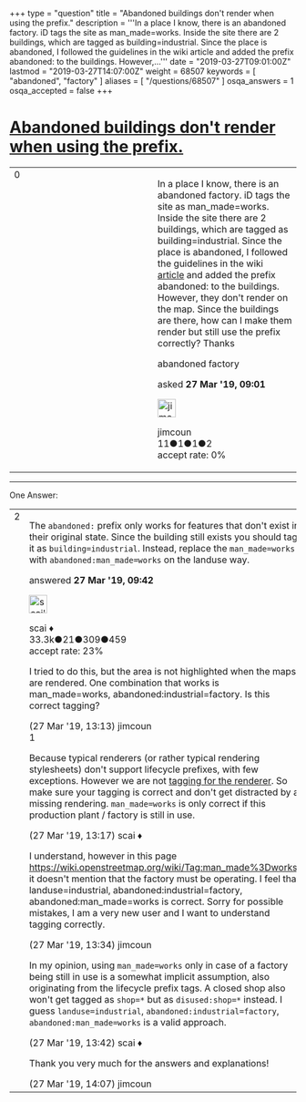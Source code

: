 +++
type = "question"
title = "Abandoned buildings don&#x27;t render when using the prefix."
description = '''In a place I know, there is an abandoned factory. iD tags the site as man_made=works. Inside the site there are 2 buildings, which are tagged as building=industrial. Since the place is abandoned, I followed the guidelines in the wiki article and added the prefix abandoned: to the buildings. However,...'''
date = "2019-03-27T09:01:00Z"
lastmod = "2019-03-27T14:07:00Z"
weight = 68507
keywords = [ "abandoned", "factory" ]
aliases = [ "/questions/68507" ]
osqa_answers = 1
osqa_accepted = false
+++

<div class="headNormal">

# [Abandoned buildings don't render when using the prefix.](/questions/68507/abandoned-buildings-dont-render-when-using-the-prefix)

</div>

<div id="main-body">

<div id="askform">

<table id="question-table" style="width:100%;">
<colgroup>
<col style="width: 50%" />
<col style="width: 50%" />
</colgroup>
<tbody>
<tr>
<td style="width: 30px; vertical-align: top"><div class="vote-buttons">
<span id="post-68507-upvote" class="ajax-command post-vote up" rel="nofollow" title="I like this post (click again to cancel)"> </span>
<div id="post-68507-score" class="post-score" title="current number of votes">
0
</div>
<span id="post-68507-downvote" class="ajax-command post-vote down" rel="nofollow" title="I dont like this post (click again to cancel)"> </span> <span id="favorite-mark" class="ajax-command favorite-mark" rel="nofollow" title="mark/unmark this question as favorite (click again to cancel)"> </span>
<div id="favorite-count" class="favorite-count">
&#10;</div>
</div></td>
<td><div id="item-right">
<div class="question-body">
<p>In a place I know, there is an abandoned factory. iD tags the site as man_made=works. Inside the site there are 2 buildings, which are tagged as building=industrial. Since the place is abandoned, I followed the guidelines in the wiki <a href="https://wiki.openstreetmap.org/wiki/Key:abandoned:">article</a> and added the prefix abandoned: to the buildings. However, they don't render on the map. Since the buildings are there, how can I make them render but still use the prefix correctly? Thanks</p>
</div>
<div id="question-tags" class="tags-container tags">
<span class="post-tag tag-link-abandoned" rel="tag" title="see questions tagged &#39;abandoned&#39;">abandoned</span> <span class="post-tag tag-link-factory" rel="tag" title="see questions tagged &#39;factory&#39;">factory</span>
</div>
<div id="question-controls" class="post-controls">
&#10;</div>
<div class="post-update-info-container">
<div class="post-update-info post-update-info-user">
<p>asked <strong>27 Mar '19, 09:01</strong></p>
<img src="https://secure.gravatar.com/avatar/78214cb50496534a77097dcca62350e3?s=32&amp;d=identicon&amp;r=g" class="gravatar" width="32" height="32" alt="jimcoun&#39;s gravatar image" />
<p><span>jimcoun</span><br />
<span class="score" title="11 reputation points">11</span><span title="1 badges"><span class="badge1">●</span><span class="badgecount">1</span></span><span title="1 badges"><span class="silver">●</span><span class="badgecount">1</span></span><span title="2 badges"><span class="bronze">●</span><span class="badgecount">2</span></span><br />
<span class="accept_rate" title="Rate of the user&#39;s accepted answers">accept rate:</span> <span title="jimcoun has no accepted answers">0%</span></p>
</div>
</div>
<div id="comments-container-68507" class="comments-container">
&#10;</div>
<div id="comment-tools-68507" class="comment-tools">
&#10;</div>
<div class="clear">
&#10;</div>
<div id="comment-68507-form-container" class="comment-form-container">
&#10;</div>
<div class="clear">
&#10;</div>
</div></td>
</tr>
</tbody>
</table>

------------------------------------------------------------------------

<div class="tabBar">

<span id="sort-top"></span>

<div class="headQuestions">

One Answer:

</div>

</div>

<span id="68511"></span>

<div id="answer-container-68511" class="answer">

<table style="width:100%;">
<colgroup>
<col style="width: 50%" />
<col style="width: 50%" />
</colgroup>
<tbody>
<tr>
<td style="width: 30px; vertical-align: top"><div class="vote-buttons">
<span id="post-68511-upvote" class="ajax-command post-vote up" rel="nofollow" title="I like this post (click again to cancel)"> </span>
<div id="post-68511-score" class="post-score" title="current number of votes">
2
</div>
<span id="post-68511-downvote" class="ajax-command post-vote down" rel="nofollow" title="I dont like this post (click again to cancel)"> </span>
</div></td>
<td><div class="item-right">
<div class="answer-body">
<p>The <code>abandoned:</code> prefix only works for features that don't exist in their original state. Since the building still exists you should tag it as <code>building=industrial</code>. Instead, replace the <code>man_made=works</code> with <code>abandoned:man_made=works</code> on the landuse way.</p>
</div>
<div class="answer-controls post-controls">
&#10;</div>
<div class="post-update-info-container">
<div class="post-update-info post-update-info-user">
<p>answered <strong>27 Mar '19, 09:42</strong></p>
<img src="https://secure.gravatar.com/avatar/52d3234f3be58156770e8a91d575bfbd?s=32&amp;d=identicon&amp;r=g" class="gravatar" width="32" height="32" alt="scai&#39;s gravatar image" />
<p><span>scai ♦</span><br />
<span class="score" title="33317 reputation points"><span>33.3k</span></span><span title="21 badges"><span class="badge1">●</span><span class="badgecount">21</span></span><span title="309 badges"><span class="silver">●</span><span class="badgecount">309</span></span><span title="459 badges"><span class="bronze">●</span><span class="badgecount">459</span></span><br />
<span class="accept_rate" title="Rate of the user&#39;s accepted answers">accept rate:</span> <span title="scai has 168 accepted answers">23%</span></p>
</div>
</div>
<div id="comments-container-68511" class="comments-container">
<span id="68512"></span>
<div id="comment-68512" class="comment">
<div id="post-68512-score" class="comment-score">
&#10;</div>
<div class="comment-text">
<p>I tried to do this, but the area is not highlighted when the maps are rendered. One combination that works is man_made=works, abandoned:industrial=factory. Is this correct tagging?</p>
</div>
<div id="comment-68512-info" class="comment-info">
<span class="comment-age">(27 Mar '19, 13:13)</span> <span class="comment-user userinfo">jimcoun</span>
</div>
</div>
<span id="68513"></span>
<div id="comment-68513" class="comment">
<div id="post-68513-score" class="comment-score">
1
</div>
<div class="comment-text">
<p>Because typical renderers (or rather typical rendering stylesheets) don't support lifecycle prefixes, with few exceptions. However we are not <a href="https://wiki.openstreetmap.org/wiki/Tagging_for_the_renderer">tagging for the renderer</a>. So make sure your tagging is correct and don't get distracted by a missing rendering. <code>man_made=works</code> is only correct if this production plant / factory is still in use.</p>
</div>
<div id="comment-68513-info" class="comment-info">
<span class="comment-age">(27 Mar '19, 13:17)</span> <span class="comment-user userinfo">scai ♦</span>
</div>
</div>
<span id="68514"></span>
<div id="comment-68514" class="comment">
<div id="post-68514-score" class="comment-score">
&#10;</div>
<div class="comment-text">
<p>I understand, however in this page <a href="https://wiki.openstreetmap.org/wiki/Tag:man_made%3Dworks,">https://wiki.openstreetmap.org/wiki/Tag:man_made%3Dworks,</a> it doesn't mention that the factory must be operating. I feel that landuse=industrial, abandoned:industrial=factory, abandoned:man_made=works is correct. Sorry for possible mistakes, I am a very new user and I want to understand tagging correctly.</p>
</div>
<div id="comment-68514-info" class="comment-info">
<span class="comment-age">(27 Mar '19, 13:34)</span> <span class="comment-user userinfo">jimcoun</span>
</div>
</div>
<span id="68516"></span>
<div id="comment-68516" class="comment">
<div id="post-68516-score" class="comment-score">
&#10;</div>
<div class="comment-text">
<p>In my opinion, using <code>man_made=works</code> only in case of a factory being still in use is a somewhat implicit assumption, also originating from the lifecycle prefix tags. A closed shop also won't get tagged as <code>shop=*</code> but as <code>disused:shop=*</code> instead. I guess <code>landuse=industrial</code>, <code>abandoned:industrial=factory</code>, <code>abandoned:man_made=works</code> is a valid approach.</p>
</div>
<div id="comment-68516-info" class="comment-info">
<span class="comment-age">(27 Mar '19, 13:42)</span> <span class="comment-user userinfo">scai ♦</span>
</div>
</div>
<span id="68517"></span>
<div id="comment-68517" class="comment">
<div id="post-68517-score" class="comment-score">
&#10;</div>
<div class="comment-text">
<p>Thank you very much for the answers and explanations!</p>
</div>
<div id="comment-68517-info" class="comment-info">
<span class="comment-age">(27 Mar '19, 14:07)</span> <span class="comment-user userinfo">jimcoun</span>
</div>
</div>
</div>
<div id="comment-tools-68511" class="comment-tools">
&#10;</div>
<div class="clear">
&#10;</div>
<div id="comment-68511-form-container" class="comment-form-container">
&#10;</div>
<div class="clear">
&#10;</div>
</div></td>
</tr>
</tbody>
</table>

</div>

<div class="paginator-container-left">

</div>

</div>

</div>

